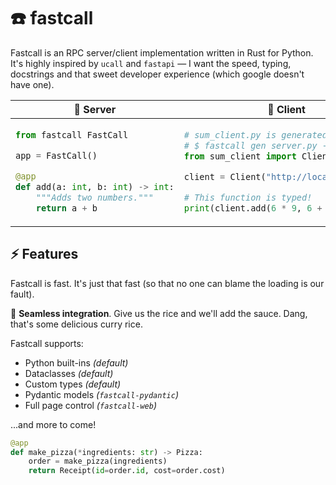 # ☎️ fastcall
Fastcall is an RPC server/client implementation written in Rust for Python. It's highly inspired by `ucall` and `fastapi` — I want the speed, typing, docstrings and that sweet developer experience (which google doesn't have one).

<table>

<thead>
<tr>
<th>🍰 Server</th>
<th>🥄 Client</th>
</tr>
</thead>

<tbody>

</tbody>
<td>

```python
from fastcall FastCall

app = FastCall()

@app
def add(a: int, b: int) -> int:
    """Adds two numbers."""
    return a + b
```

</td>
<td>

```python
# sum_client.py is generated using:
# $ fastcall gen server.py --python
from sum_client import Client

client = Client("http://localhost:8787")

# This function is typed!
print(client.add(6 * 9, 6 + 9))
```

</td>
</table>

## ⚡️ Features
Fastcall is fast. It's just that fast (so that no one can blame the loading is our fault).

🍛 **Seamless integration**. Give us the rice and we'll add the sauce. Dang, that's some delicious curry rice.

Fastcall supports:

- Python built-ins *(default)*
- Dataclasses *(default)*
- Custom types *(default)*
- Pydantic models *(`fastcall-pydantic`)*
- Full page control *(`fastcall-web`)*

...and more to come!

```python
@app
def make_pizza(*ingredients: str) -> Pizza:
    order = make_pizza(ingredients)
    return Receipt(id=order.id, cost=order.cost)
```
